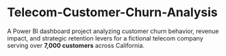 # Telecom-Customer-Churn-Analysis
A Power BI dashboard project analyzing customer churn behavior, revenue impact, and strategic retention levers for a fictional telecom company serving over **7,000 customers** across California.
